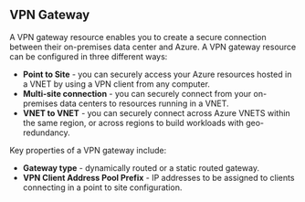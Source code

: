 ## VPN Gateway
A VPN gateway resource enables you to create a secure connection between their on-premises data center and Azure. A VPN gateway resource can be configured in three different ways:

* **Point to Site** - you can securely access your Azure resources hosted in a VNET by using a VPN client from any computer. 
* **Multi-site connection** - you can securely connect from your on-premises data centers to resources running in a VNET. 
* **VNET to VNET** - you can securely connect across Azure VNETS within the same region, or across regions to build workloads with geo-redundancy.

Key properties of a VPN gateway include:

* **Gateway type** - dynamically routed or a static routed gateway. 
* **VPN Client Address Pool Prefix** - IP addresses to be assigned to clients connecting in a point to site configuration.

